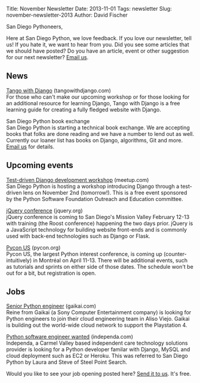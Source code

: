 Title: November Newsletter
Date: 2013-11-01
Tags: newsletter
Slug: november-newsletter-2013
Author: David Fischer


San Diego Pythoneers,

Here at San Diego Python, we love feedback. If you love our newsletter,
tell us! If you hate it, we want to hear from you. Did you see some articles
that we should have posted? Do you have an article, event or other suggestion
for our next newsletter? [Email us][email-us].

[email-us]: mailto:sandiegopython@gmail.com


News
----

[Tango with Django][django-tango] (tangowithdjango.com) <br />
For those who can't make our upcoming workshop or for those looking for an
additional resource for learning Django, Tango with Django is a free learning
guide for creating a fully fledged website with Django.

[django-tango]: http://www.tangowithdjango.com/


San Diego Python book exchange <br />
San Diego Python is starting a technical book exchange. We are accepting
books that folks are done reading and we have a number to lend out as well.
Currently our loaner list has books on Django, algorithms, Git and more.
[Email us][email-us] for details.

[email-us]: mailto:sandiegopython@gmail.com


Upcoming events
---------------

[Test-driven Django development workshop][django-workshop] (meetup.com) <br />
San Diego Python is hosting a workshop introducing Django through a
test-driven lens on November 2nd (tomorrow!). This is a free event sponsored by
the Python Software Foundation Outreach and Education committee.

[django-workshop]: http://www.meetup.com/pythonsd/events/138282532/


[jQuery conference][jquery-con] (jquery.org) <br />
jQuery conference is coming to San Diego's Mission Valley February 12-13 with
training (the Roost conference) happening the two days prior. jQuery is
a JavaScript technology for building website front-ends and is commonly
used with back-end technologies such as Django or Flask.

[jquery-con]: http://events.jquery.org/2014/san-diego/


[Pycon US][pycon-us] (pycon.org) <br />
Pycon US, the largest Python interest conference, is coming up
(counter-intuitively) in Montréal on April 11-13. There will be additional
events, such as tutorials and sprints on either side of those dates. The
schedule won't be out for a bit, but registration is open.

[pycon-us]: https://us.pycon.org/2014/


Jobs
----

[Senior Python engineer][senior-python-dev] (gaikai.com) <br />
Reine from Gaikai (a Sony Computer Entertainment company) is looking for Python
engineers to join their cloud engineering team in Aliso Viejo. Gaikai is
building out the world-wide cloud network to support the Playstation 4.

[senior-python-dev]: http://www.gaikai.com/careers


[Python software engineer wanted][python-software-dev] (independa.com) <br />
Independa, a Carmel Valley based independent care technology solutions
provider is looking for a Python developer familar with Django, MySQL and
cloud deployment such as EC2 or Heroku. This was referred to San Diego Python
by Laura and Steve of Steel Point Search.

[python-software-dev]: http://www.independa.com/careers


Would you like to see your job opening posted here? [Send it to us][send-it].
It's free.

[send-it]: mailto:sandiegopython@gmail.com
